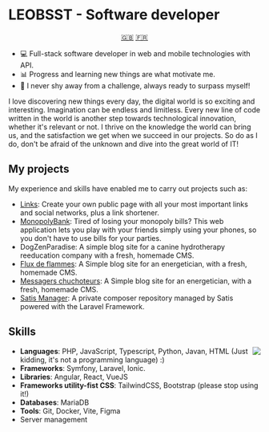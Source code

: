 # LEOBSST - Software developer

<p align="center">
  <a href="README.md">🇬🇧</a>
  <a href="README_fr.md">🇫🇷</a>
</p>

- 💻 Full-stack software developer in web and mobile technologies with API.
- 📊 Progress and learning new things are what motivate me.
- 🦾 I never shy away from a challenge, always ready to surpass myself!

I love discovering new things every day, the digital world is so exciting and interesting. Imagination can be endless and limitless. Every new line of code written in the world is another step towards technological innovation, whether it's relevant or not. I thrive on the knowledge the world can bring us, and the satisfaction we get when we succeed in our projects. So do as I do, don't be afraid of the unknown and dive into the great world of IT!

## My projects

My experience and skills have enabled me to carry out projects such as:

- [Links](https://linksly.fr): Create your own public page with all your most important links and social networks, plus a link shortener.
- [MonopolyBank](https://monopolybank.leobsst.fr): Tired of losing your monopoly bills? This web application lets you play with your friends simply using your phones, so you don't have to use bills for your parties.
- DogZenParadise: A simple blog site for a canine hydrotherapy reeducation company with a fresh, homemade CMS.
- [Flux de flammes](https://www.fluxdeflammes.fr/): A Simple blog site for an energetician, with a fresh, homemade CMS.
- [Messagers chuchoteurs](https://messagerschuchoteurs.com/): A Simple blog site for an energetician, with a fresh, homemade CMS.
- [Satis Manager](https://github.com/leobsst/satis-manager): A private composer repository managed by Satis powered with the Laravel Framework.

## Skills

<img align="right" src="https://github-readme-stats.vercel.app/api?username=LEOBSST&show_icons=true&hide=prs&theme=tokyonight" />

- **Languages**: PHP, JavaScript, Typescript, Python, Javan, HTML (Just kidding, it's not a programming language) :)
- **Frameworks**: Symfony, Laravel, Ionic.
- **Libraries**: Angular, React, VueJS
- **Frameworks utility-fist CSS**: TailwindCSS, Bootstrap (please stop using it!)
- **Databases**: MariaDB
- **Tools**: Git, Docker, Vite, Figma
- Server management

